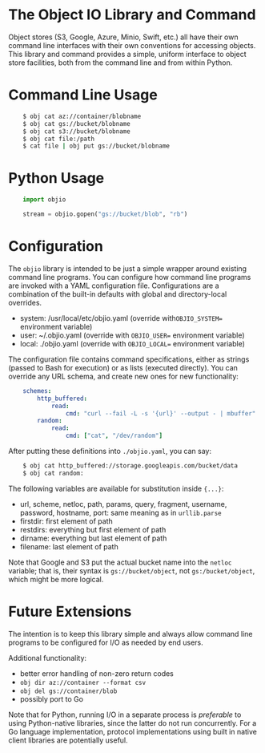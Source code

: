 # The Object IO Library and Command

Object stores (S3, Google, Azure, Minio, Swift, etc.) all have their own
command line interfaces with their own conventions for accessing objects.
This library and command provides a simple, uniform interface to object
store facilities, both from the command line and from within Python.

# Command Line Usage

```Bash
    $ obj cat az://container/blobname
    $ obj cat gs://bucket/blobname
    $ obj cat s3://bucket/blobname
    $ obj cat file:/path
    $ cat file | obj put gs://bucket/blobname
```

# Python Usage

```Python
    import objio

    stream = objio.gopen("gs://bucket/blob", "rb")
```

# Configuration

The `objio` library is intended to be just a simple wrapper around
existing command line programs. You can configure how command line programs
are invoked with a YAML configuration file. Configurations are a combination
of the built-in defaults with global and directory-local overrides.

- system: /usr/local/etc/objio.yaml (override with`OBJIO_SYSTEM=` environment variable)
- user: ~/.objio.yaml (override with `OBJIO_USER=` environment variable)
- local: ./objio.yaml (override with `OBJIO_LOCAL=` environment variable)

The configuration file contains command specifications, either as strings
(passed to Bash for execution) or as lists (executed directly). You can override
any URL schema, and create new ones for new functionality:

```YAML
    schemes:
        http_buffered: 
            read:
                cmd: "curl --fail -L -s '{url}' --output - | mbuffer"
        random:
            read:
                cmd: ["cat", "/dev/random"]
```

After putting these definitions into `./objio.yaml`, you can say:

```Bash
    $ obj cat http_buffered://storage.googleapis.com/bucket/data
    $ obj cat random:
```

The following variables are available for substitution inside `{...}`:

- url, scheme, netloc, path, params, query, fragment, username, password, hostname, port: same meaning as in `urllib.parse`
- firstdir: first element of path
- restdirs: everything but first element of path
- dirname: everything but last element of path
- filename: last element of path

Note that Google and S3 put the actual bucket name into the
`netloc` variable; that is, their syntax is `gs://bucket/object`, not
`gs:/bucket/object`, which might be more logical.

# Future Extensions

The intention is to keep this library simple and always allow command line
programs to be configured for I/O as needed by end users.

Additional functionality:

- better error handling of non-zero return codes
- `obj dir az://container --format csv`
- `obj del gs://container/blob`
- possibly port to Go 

Note that for Python, running I/O in a separate process is _preferable_ to using
Python-native libraries, since the latter do not run concurrently. For a Go
language implementation, protocol implementations using built in native client
libraries are potentially useful.
